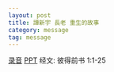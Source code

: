 ```yaml
---
layout: post
title: 譚新宇 長老 重生的故事
category: message
tag: message
---
```


[录音](https://drive.google.com/open?id=1DNK4jUth4X9-vlzRETiDOJD6GJE2n3Qa) [PPT](https://drive.google.com/open?id=0B66cODim0szOYWZwT19fczRFSmFqZEZmQUM2MmltWGdvSGxJ) 经文: 彼得前书 1:1-25
